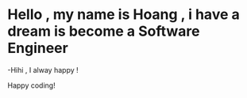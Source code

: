 # Hello , my name is Hoang , i have a dream is become a Software Engineer

-Hihi , I alway happy !

Happy coding! 